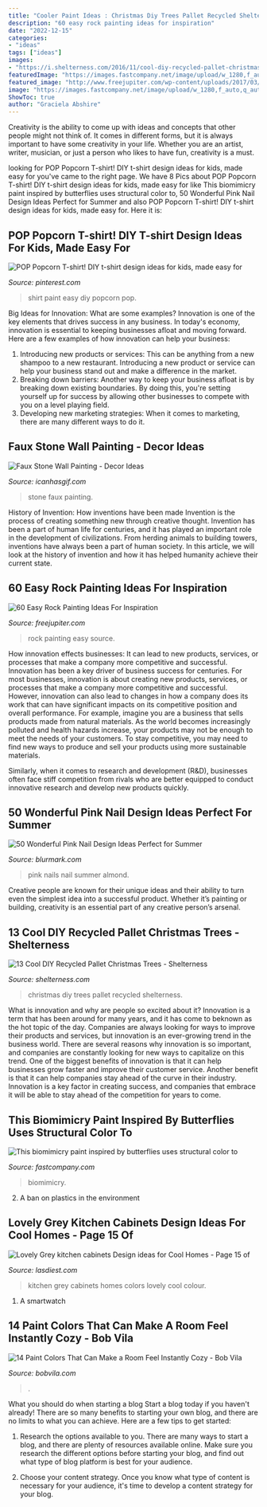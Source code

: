 ```yaml
---
title: "Cooler Paint Ideas : Christmas Diy Trees Pallet Recycled Shelterness"
description: "60 easy rock painting ideas for inspiration"
date: "2022-12-15"
categories:
- "ideas"
tags: ["ideas"]
images:
- "https://i.shelterness.com/2016/11/cool-diy-recycled-pallet-christmas-trees.jpg"
featuredImage: "https://images.fastcompany.net/image/upload/w_1280,f_auto,q_auto,fl_lossy/wp-cms/uploads/2020/10/p-1-90557829-this-paint-inspired-by-butterflies-could-be-the-secret-to-cooler-cities.jpg"
featured_image: "http://www.freejupiter.com/wp-content/uploads/2017/03/Rock-Painting-Ideas-6.jpg"
image: "https://images.fastcompany.net/image/upload/w_1280,f_auto,q_auto,fl_lossy/wp-cms/uploads/2020/10/p-1-90557829-this-paint-inspired-by-butterflies-could-be-the-secret-to-cooler-cities.jpg"
ShowToc: true
author: "Graciela Abshire"
---
```



Creativity is the ability to come up with ideas and concepts that other people might not think of. It comes in different forms, but it is always important to have some creativity in your life. Whether you are an artist, writer, musician, or just a person who likes to have fun, creativity is a must.

	

		
looking for POP Popcorn T-shirt! DIY t-shirt design ideas for kids, made easy for you've came to the right page. We have 8 Pics about POP Popcorn T-shirt! DIY t-shirt design ideas for kids, made easy for like This biomimicry paint inspired by butterflies uses structural color to, 50 Wonderful Pink Nail Design Ideas Perfect for Summer and also POP Popcorn T-shirt! DIY t-shirt design ideas for kids, made easy for. Here it is:
		
    
## POP Popcorn T-shirt! DIY T-shirt Design Ideas For Kids, Made Easy For

<img loading=lazy src="https://i.pinimg.com/736x/11/16/07/111607f7fcef120397971a7fa013995c.jpg" onerror="this.onerror=null;this.src='https://tse4.mm.bing.net/th?id=OIP._WUlC_jMbKgqHhuNhHXMngHaKW&amp;pid=15.1';" alt="POP Popcorn T-shirt! DIY t-shirt design ideas for kids, made easy for">

_Source: pinterest.com_

>shirt paint easy diy popcorn pop. 

	

Big Ideas for Innovation: What are some examples?
Innovation is one of the key elements that drives success in any business. In today's economy, innovation is essential to keeping businesses afloat and moving forward. Here are a few examples of how innovation can help your business: 
1. Introducing new products or services: This can be anything from a new shampoo to a new restaurant. Introducing a new product or service can help your business stand out and make a difference in the market. 
2. Breaking down barriers: Another way to keep your business afloat is by breaking down existing boundaries. By doing this, you're setting yourself up for success by allowing other businesses to compete with you on a level playing field. 
3. Developing new marketing strategies: When it comes to marketing, there are many different ways to do it.

    
## Faux Stone Wall Painting - Decor Ideas

<img loading=lazy src="https://www.icanhasgif.com/wp-content/uploads/2015/02/Faux-Stone-Wall-Painting.jpg" onerror="this.onerror=null;this.src='https://tse3.mm.bing.net/th?id=OIP.zSTmV7Nwm9AKjhWqr40nXQHaJ3&amp;pid=15.1';" alt="Faux Stone Wall Painting - Decor Ideas">

_Source: icanhasgif.com_

>stone faux painting. 

	

History of Invention: How inventions have been made
Invention is the process of creating something new through creative thought. Invention has been a part of human life for centuries, and it has played an important role in the development of civilizations. From herding animals to building towers, inventions have always been a part of human society. In this article, we will look at the history of invention and how it has helped humanity achieve their current state.

    
## 60 Easy Rock Painting Ideas For Inspiration

<img loading=lazy src="http://www.freejupiter.com/wp-content/uploads/2017/03/Rock-Painting-Ideas-6.jpg" onerror="this.onerror=null;this.src='https://tse4.mm.bing.net/th?id=OIP.3JGZ27ox9du6Wf64xIhEMwHaJ4&amp;pid=15.1';" alt="60 Easy Rock Painting Ideas For Inspiration">

_Source: freejupiter.com_

>rock painting easy source. 

	

How innovation effects businesses: It can lead to new products, services, or processes that make a company more competitive and successful.
Innovation has been a key driver of business success for centuries. For most businesses, innovation is about creating new products, services, or processes that make a company more competitive and successful. However, innovation can also lead to changes in how a company does its work that can have significant impacts on its competitive position and overall performance.
For example, imagine you are a business that sells products made from natural materials. As the world becomes increasingly polluted and health hazards increase, your products may not be enough to meet the needs of your customers. To stay competitive, you may need to find new ways to produce and sell your products using more sustainable materials.

Similarly, when it comes to research and development (R&D), businesses often face stiff competition from rivals who are better equipped to conduct innovative research and develop new products quickly.

    
## 50 Wonderful Pink Nail Design Ideas Perfect For Summer

<img loading=lazy src="http://www.blurmark.com/wp-content/uploads/2017/04/Pink-On-almond-Nails.jpg" onerror="this.onerror=null;this.src='https://tse4.mm.bing.net/th?id=OIP.Vq5oA79rkt4bJcCRqZNAaQHaHa&amp;pid=15.1';" alt="50 Wonderful Pink Nail Design Ideas Perfect for Summer">

_Source: blurmark.com_

>pink nails nail summer almond. 

	

Creative people are known for their unique ideas and their ability to turn even the simplest idea into a successful product. Whether it’s painting or building, creativity is an essential part of any creative person’s arsenal.

    
## 13 Cool DIY Recycled Pallet Christmas Trees - Shelterness

<img loading=lazy src="https://i.shelterness.com/2016/11/cool-diy-recycled-pallet-christmas-trees.jpg" onerror="this.onerror=null;this.src='https://tse3.mm.bing.net/th?id=OIP.mEbEfw3RtuoduDfXOc4CiAHaJ4&amp;pid=15.1';" alt="13 Cool DIY Recycled Pallet Christmas Trees - Shelterness">

_Source: shelterness.com_

>christmas diy trees pallet recycled shelterness. 

	

What is innovation and why are people so excited about it?
Innovation is a term that has been around for many years, and it has come to beknown as the hot topic of the day. Companies are always looking for ways to improve their products and services, but innovation is an ever-growing trend in the business world. There are several reasons why innovation is so important, and companies are constantly looking for new ways to capitalize on this trend. One of the biggest benefits of innovation is that it can help businesses grow faster and improve their customer service. Another benefit is that it can help companies stay ahead of the curve in their industry. Innovation is a key factor in creating success, and companies that embrace it will be able to stay ahead of the competition for years to come.

    
## This Biomimicry Paint Inspired By Butterflies Uses Structural Color To

<img loading=lazy src="https://images.fastcompany.net/image/upload/w_1280,f_auto,q_auto,fl_lossy/wp-cms/uploads/2020/10/p-1-90557829-this-paint-inspired-by-butterflies-could-be-the-secret-to-cooler-cities.jpg" onerror="this.onerror=null;this.src='https://tse2.mm.bing.net/th?id=OIP.tUCnzcZBAID4Md6zsqNbbAHaEK&amp;pid=15.1';" alt="This biomimicry paint inspired by butterflies uses structural color to">

_Source: fastcompany.com_

>biomimicry. 

	

2. A ban on plastics in the environment 

    
## Lovely Grey Kitchen Cabinets Design Ideas For Cool Homes - Page 15 Of

<img loading=lazy src="https://www.lasdiest.com/wp-content/uploads/2020/03/Cute-grey-kitchen-cabinets-Design-ideas-for-Home-9.jpg" onerror="this.onerror=null;this.src='https://tse1.mm.bing.net/th?id=OIP.krL8Vx0NczCfbqIVIgrJAwHaLH&amp;pid=15.1';" alt="Lovely Grey kitchen cabinets Design ideas for Cool Homes - Page 15 of">

_Source: lasdiest.com_

>kitchen grey cabinets homes colors lovely cool colour. 

	

1. A smartwatch

    
## 14 Paint Colors That Can Make A Room Feel Instantly Cozy - Bob Vila

<img loading=lazy src="https://empire-s3-production.bobvila.com/slides/29461/original/driftwood.jpg?1544674570" onerror="this.onerror=null;this.src='https://tse2.mm.bing.net/th?id=OIP.-skcQ8C3sY8dRuk4i5DbmAHaJ4&amp;pid=15.1';" alt="14 Paint Colors That Can Make a Room Feel Instantly Cozy - Bob Vila">

_Source: bobvila.com_

>. 

	

What you should do when starting a blog
Start a blog today if you haven't already! There are so many benefits to starting your own blog, and there are no limits to what you can achieve. Here are a few tips to get started:
1. Research the options available to you. There are many ways to start a blog, and there are plenty of resources available online. Make sure you research the different options before starting your blog, and find out what type of blog platform is best for your audience.

2. Choose your content strategy. Once you know what type of content is necessary for your audience, it's time to develop a content strategy for your blog.

